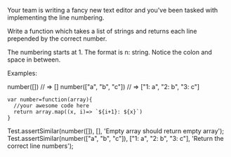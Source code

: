 
Your team is writing a fancy new text editor and you've been tasked with implementing the line numbering.

Write a function which takes a list of strings and returns each line prepended by the correct number.

The numbering starts at 1. The format is n: string. Notice the colon and space in between.

Examples:

number([]) // => []
number(["a", "b", "c"]) // => ["1: a", "2: b", "3: c"]
```
var number=function(array){
  //your awesome code here
  return array.map((x, i)=> `${i+1}: ${x}`)
}
```

Test.assertSimilar(number([]), [], 'Empty array should return empty array');
Test.assertSimilar(number(["a", "b", "c"]), ["1: a", "2: b", "3: c"], 'Return the correct line numbers');                
